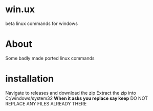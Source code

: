 # win.ux
beta linux commands for windows

# About
Some badly made ported linux commands

# installation
Navigate to releases and download the zip
Extract the zip into C:/windows/system32
**When it asks you replace say keep**
DO NOT REPLACE ANY FILES ALREADY THERE

